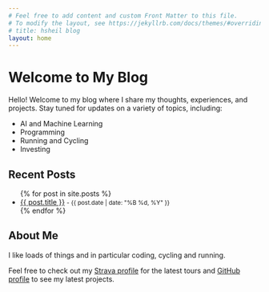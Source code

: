 ```yaml
---
# Feel free to add content and custom Front Matter to this file.
# To modify the layout, see https://jekyllrb.com/docs/themes/#overriding-theme-defaults
# title: hsheil blog
layout: home
---
```



# Welcome to My Blog

Hello! Welcome to my blog where I share my thoughts, experiences, and projects. Stay tuned for updates on a variety of topics, including:

- AI and Machine Learning
- Programming
- Running and Cycling
- Investing

## Recent Posts

<ul>
  {% for post in site.posts %}
    <li>
      <a href="{{ post.url }}">{{ post.title }}</a>
      <small> - {{ post.date | date: "%B %d, %Y" }}</small>
    </li>
  {% endfor %}
</ul>

## About Me

I like loads of things and in particular coding, cycling and running.

Feel free to check out my [Strava profile](https://www.strava.com/athletes/1871302) for the latest tours and [GitHub profile](https://github.com/hsheil) to see my latest projects.

